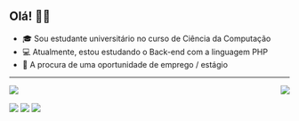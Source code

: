## Olá! 👋🏻

- 🎓 Sou estudante universitário no curso de Ciência da Computação
- 💻 Atualmente, estou estudando o Back-end com a linguagem PHP
- 🔭 A procura de uma oportunidade de emprego / estágio
<hr>

  <a href="https://github.com/Victor-Bianchi"><img align="center" src="https://github-readme-stats.vercel.app/api?username=Victor-Bianchi&count_private=true&show_icons=true&theme=react"></a>
  <a href="https://github.com/Victor-Bianchi"><img align="right" src="https://github-readme-stats.vercel.app/api/top-langs/?username=Victor-Bianchi&layout=compact&count_private=true&show_icons=true&theme=react"></a>

  <a href="https://gitlab.com/vcnbianchi"><img align="center" src="https://img.shields.io/badge/GitLab-330F63?style=for-the-badge&logo=gitlab&logoColor=white"></a>
  <a href="https://www.linkedin.com/in/victor-nunes-bianchi-3328071b9/"><img align="center" src="https://img.shields.io/badge/LinkedIn-0077B5?style=for-the-badge&logo=linkedin&logoColor=white"></a>
  <a href="mailto:vcnbianchi@outlook.com"><img align="center" src="https://img.shields.io/badge/Microsoft_Outlook-0078D4?style=for-the-badge&logo=microsoft-outlook&logoColor=white"></a>
